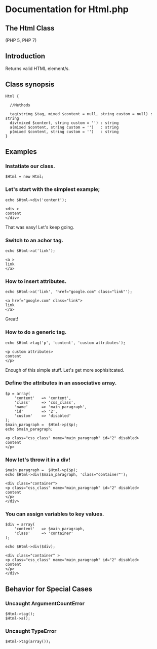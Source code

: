 # Documentation for Html.php

## The Html Class
(PHP 5, PHP 7)

## Introduction
Returns valid HTML element/s.

## Class synopsis
```
Html {

  //Methods
  
  tag(string $tag, mixed $content = null, string custom = null) : string
  div(mixed $content, string custom = '') : string
  a(mixed $content, string custom = '')   : string
  p(mixed $content, string custom = '')   : string
}
```
## Examples

### Instatiate our class.
```
$Html = new Html;
```

### Let's start with the simplest example;
```
echo $Html->div('content');
```
```
<div >
content
</div>
```
That was easy! Let's keep going.

### Switch to an achor tag.
```
echo $Html->a('link');
```
```
<a >
link
</a>
```

### How to insert attributes.
```
echo $Html->a('link', 'href="google.com" class="link"');
```
```
<a href="google.com" class="link">
link
</a>
```
Great!

### How to do a generic tag.
```
echo $Html->tag('p', 'content', 'custom attributes');
```
```
<p custom attributes>
content
</p>
```

Enough of this simple stuff.
Let's get more sophisitcated.

### Define the attributes in an associative array.
```
$p = array(
    'content'   => 'content',
    'class'     => 'css_class',
    'name'      => 'main_paragraph',
    'id'        => '2',
    'custom'    => 'disabled'
);
$main_paragraph =  $Html->p($p);
echo $main_paragraph;
```
```
<p class="css_class" name="main_paragraph" id="2" disabled>
content
</p>
```

### Now let's throw it in a div!
```
$main_paragraph =  $Html->p($p);
echo $Html->div($main_paragraph, 'class="container"');
```
```
<div class="container">
<p class="css_class" name="main_paragraph" id="2" disabled>
content
</p>
</div>
```
### You can assign variables to key values.
```
$div = array(
    'content'   => $main_paragraph,
    'class'     => 'container'
);

echo $Html->div($div);
```
```
<div class="container" >
<p class="css_class" name="main_paragraph" id="2" disabled>
content
</p>
</div>
```

## Behavior for Special Cases
### Uncaught ArgumentCountError
```
$Html->tag();
$Html->a();
```
### Uncaught TypeError
```
$Html->tag(array());
```
